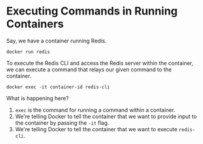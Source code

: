 # Executing Commands in Running Containers

Say, we have a container running Redis.
```
docker run redis
```
To execute the Redis CLI and access the Redis server within the container, we can execute a command that relays our given command to the container.

`docker exec -it container-id redis-cli`

What is happening here?
1. `exec` is the command for running a command within a container.
2. We're telling Docker to tell the container that we want to provide input to the container by passing the `-it` flag.
3. We're telling Docker to tell the container that we want to execute `redis-cli`.
